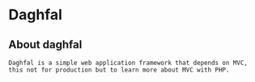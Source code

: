 # Daghfal

## About daghfal

    Daghfal is a simple web application framework that depends on MVC, this not for production but to learn more about MVC with PHP.
